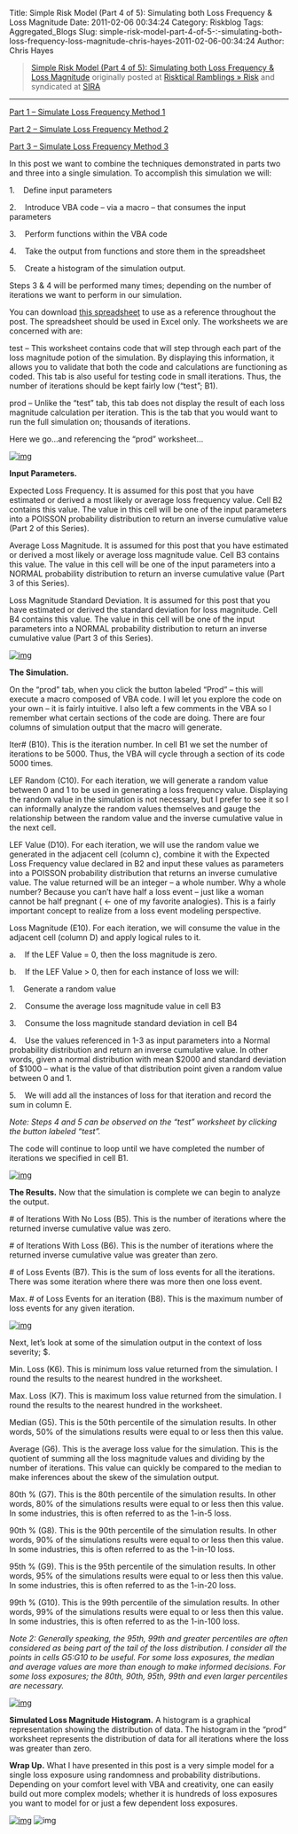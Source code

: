 Title: Simple Risk Model (Part 4 of 5):  Simulating both Loss Frequency & Loss Magnitude
Date: 2011-02-06 00:34:24
Category: Riskblog
Tags: Aggregated_Blogs
Slug: simple-risk-model-part-4-of-5-:-simulating-both-loss-frequency-loss-magnitude-chris-hayes-2011-02-06-00:34:24
Author: Chris Hayes

>[Simple Risk Model (Part 4 of 5):  Simulating both Loss Frequency & Loss Magnitude](http://risktical.com/2011/02/05/simple-risk-model-part-4-of-5-simulating-both-loss-frequency-loss-magnitude/) originally posted at [Risktical Ramblings » Risk](http://risktical.com) and syndicated at [SIRA](http://societyinforisk.org)
***
[Part 1 – Simulate Loss Frequency Method 1](http://risktical.wordpress.com/2010/10/25/simple-risk-model-part-1-of-5-simulate-loss-frequency-1/)

[Part 2 – Simulate Loss Frequency Method 2](http://risktical.wordpress.com/2010/11/01/simple-risk-model-part-2-of-5-simulate-loss-frequency-2/)

[Part 3 – Simulate Loss Frequency Method 3](http://risktical.wordpress.com/2010/12/22/simple-risk-model-part-3-of-5-simulate-loss-magnitude/)

In this post we want to combine the techniques demonstrated in parts two and three into a single simulation. To accomplish this simulation we will:

1.    Define input parameters

2.    Introduce VBA code – via a macro – that consumes the input parameters

3.    Perform functions within the VBA code

4.    Take the output from functions and store them in the spreadsheet

5.    Create a histogram of the simulation output.

Steps 3 & 4 will be performed many times; depending on the number of iterations we want to perform in our simulation.

You can download [this spreadsheet](https://docs.google.com/leaf?id=0Bz8cH-U2GOVTMmMyOTQ2ZTktM2VhZS00NGJkLThhYzAtMzkwM2JiZjNhZjNk&hl=en&authkey=CM71zP4D) to use as a reference throughout the post. The spreadsheet should be used in Excel only. The worksheets we are concerned with are:

test – This worksheet contains code that will step through each part of the loss magnitude potion of the simulation. By displaying this information, it allows you to validate that both the code and calculations are functioning as coded. This tab is also useful for testing code in small iterations. Thus, the number of iterations should be kept fairly low (“test”; B1).

prod – Unlike the “test” tab, this tab does not display the result of each loss magnitude calculation per iteration. This is the tab that you would want to run the full simulation on; thousands of iterations.

Here we go…and referencing the “prod” worksheet…

[![img](http://risktical.files.wordpress.com/2011/02/model_4_input.jpg?w=450 "model_4_input")](http://risktical.files.wordpress.com/2011/02/model_4_input.jpg)

**Input Parameters.**

Expected Loss Frequency. It is assumed for this post that you have estimated or derived a most likely or average loss frequency value. Cell B2 contains this value. The value in this cell will be one of the input parameters into a POISSON probability distribution to return an inverse cumulative value (Part 2 of this Series).

Average Loss Magnitude. It is assumed for this post that you have estimated or derived a most likely or average loss magnitude value. Cell B3 contains this value. The value in this cell will be one of the input parameters into a NORMAL probability distribution to return an inverse cumulative value (Part 3 of this Series).

Loss Magnitude Standard Deviation. It is assumed for this post that you have estimated or derived the standard deviation for loss magnitude. Cell B4 contains this value. The value in this cell will be one of the input parameters into a NORMAL probability distribution to return an inverse cumulative value (Part 3 of this Series).

[![img](http://risktical.files.wordpress.com/2011/02/model_4_output.jpg?w=450 "model_4_output")](http://risktical.files.wordpress.com/2011/02/model_4_output.jpg)

**The Simulation.**

On the “prod” tab, when you click the button labeled “Prod” – this will execute a macro composed of VBA code. I will let you explore the code on your own – it is fairly intuitive. I also left a few comments in the VBA so I remember what certain sections of the code are doing. There are four columns of simulation output that the macro will generate.

Iter\# (B10). This is the iteration number. In cell B1 we set the number of iterations to be 5000. Thus, the VBA will cycle through a section of its code 5000 times.

LEF Random (C10). For each iteration, we will generate a random value between 0 and 1 to be used in generating a loss frequency value. Displaying the random value in the simulation is not necessary, but I prefer to see it so I can informally analyze the random values themselves and gauge the relationship between the random value and the inverse cumulative value in the next cell.

LEF Value (D10). For each iteration, we will use the random value we generated in the adjacent cell (column c), combine it with the Expected Loss Frequency value declared in B2 and input these values as parameters into a POISSON probability distribution that returns an inverse cumulative value. The value returned will be an integer – a whole number. Why a whole number? Because you can’t have half a loss event – just like a woman cannot be half pregnant ( \<- one of my favorite analogies). This is a fairly important concept to realize from a loss event modeling perspective.

Loss Magnitude (E10). For each iteration, we will consume the value in the adjacent cell (column D) and apply logical rules to it.

a.    If the LEF Value = 0, then the loss magnitude is zero.

b.    If the LEF Value \> 0, then for each instance of loss we will:

1.    Generate a random value

2.    Consume the average loss magnitude value in cell B3

3.    Consume the loss magnitude standard deviation in cell B4

4.    Use the values referenced in 1-3 as input parameters into a Normal probability distribution and return an inverse cumulative value. In other words, given a normal distribution with mean \$2000 and standard deviation of \$1000 – what is the value of that distribution point given a random value between 0 and 1.

5.    We will add all the instances of loss for that iteration and record the sum in column E.

*Note: Steps 4 and 5 can be observed on the “test” worksheet by clicking the button labeled “test”.*

The code will continue to loop until we have completed the number of iterations we specified in cell B1.

[![img](http://risktical.files.wordpress.com/2011/02/model_4_results1.jpg?w=450 "model_4_results1")](http://risktical.files.wordpress.com/2011/02/model_4_results1.jpg)

**The Results.** Now that the simulation is complete we can begin to analyze the output.

\# of Iterations With No Loss (B5). This is the number of iterations where the returned inverse cumulative value was zero.

\# of Iterations With Loss (B6). This is the number of iterations where the returned inverse cumulative value was greater than zero.

\# of Loss Events (B7). This is the sum of loss events for all the iterations. There was some iteration where there was more then one loss event.

Max. \# of Loss Events for an iteration (B8). This is the maximum number of loss events for any given iteration.

[![img](http://risktical.files.wordpress.com/2011/02/model_4_results2.jpg?w=450&h=138 "model_4_results2")](http://risktical.files.wordpress.com/2011/02/model_4_results2.jpg)

Next, let’s look at some of the simulation output in the context of loss severity; \$.

Min. Loss (K6). This is minimum loss value returned from the simulation. I round the results to the nearest hundred in the worksheet.

Max. Loss (K7). This is maximum loss value returned from the simulation. I round the results to the nearest hundred in the worksheet.

Median (G5). This is the 50th percentile of the simulation results. In other words, 50% of the simulations results were equal to or less then this value.

Average (G6). This is the average loss value for the simulation. This is the quotient of summing all the loss magnitude values and dividing by the number of iterations. This value can quickly be compared to the median to make inferences about the skew of the simulation output.

80th % (G7). This is the 80th percentile of the simulation results. In other words, 80% of the simulations results were equal to or less then this value. In some industries, this is often referred to as the 1-in-5 loss.

90th % (G8). This is the 90th percentile of the simulation results. In other words, 90% of the simulations results were equal to or less then this value. In some industries, this is often referred to as the 1-in-10 loss.

95th % (G9). This is the 95th percentile of the simulation results. In other words, 95% of the simulations results were equal to or less then this value. In some industries, this is often referred to as the 1-in-20 loss.

99th % (G10). This is the 99th percentile of the simulation results. In other words, 99% of the simulations results were equal to or less then this value. In some industries, this is often referred to as the 1-in-100 loss.

*Note 2: Generally speaking, the 95th, 99th and greater percentiles are often considered as being part of the tail of the loss distribution. I consider all the points in cells G5:G10 to be useful. For some loss exposures, the median and average values are more than enough to make informed decisions. For some loss exposures; the 80th, 90th, 95th, 99th and even larger percentiles are necessary.*

[![img](http://risktical.files.wordpress.com/2011/02/model_4_results_3.jpg?w=450&h=262 "model_4_results_3")](http://risktical.files.wordpress.com/2011/02/model_4_results_3.jpg)

**Simulated Loss Magnitude Histogram.** A histogram is a graphical representation showing the distribution of data. The histogram in the “prod” worksheet represents the distribution of data for all iterations where the loss was greater than zero.

**Wrap Up.** What I have presented in this post is a very simple model for a single loss exposure using randomness and probability distributions. Depending on your comfort level with VBA and creativity, one can easily build out more complex models; whether it is hundreds of loss exposures you want to model for or just a few dependent loss exposures.

[![img](http://feeds.wordpress.com/1.0/comments/risktical.wordpress.com/361/)](http://feeds.wordpress.com/1.0/gocomments/risktical.wordpress.com/361/) ![img](http://stats.wordpress.com/b.gif?host=risktical.com&blog=4314091&post=361&subd=risktical&ref=&feed=1)


